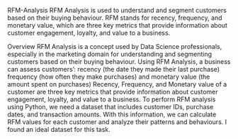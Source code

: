 RFM-Analysis
RFM Analysis is used to understand and segment customers based on their buying behaviour. RFM stands for recency, frequency, and monetary value, which are three key metrics that provide information about customer engagement, loyalty, and value to a business. 

Overview 
RFM Analysis is a concept used by Data Science professionals, especially in the marketing domain for understanding and segmenting customers based on their buying behaviour.
Using RFM Analysis, a business can assess customers’:
recency (the date they made their last purchase)
frequency (how often they make purchases)
and monetary value (the amount spent on purchases)
Recency, Frequency, and Monetary value of a customer are three key metrics that provide information about customer engagement, loyalty, and value to a business.
To perform RFM analysis using Python, we need a dataset that includes customer IDs, purchase dates, and transaction amounts. With this information, we can calculate RFM values for each customer and analyze their patterns and behaviours. I found an ideal dataset for this task.
